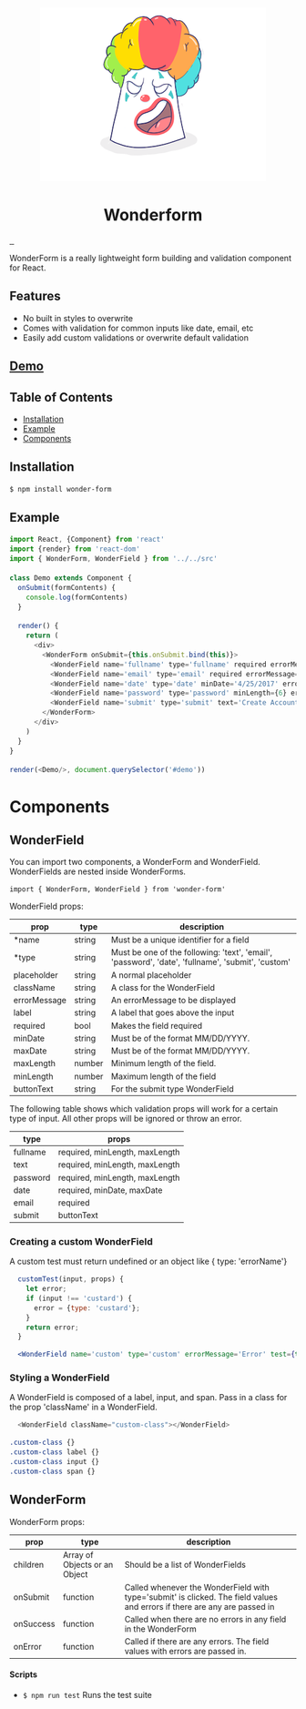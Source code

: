 <p align="center">
  <img src="https://raw.githubusercontent.com/nnur/wonder-form/master/demo/src/assets/clown.png">
</p>
<h1 align="center">Wonderform</h1>

<a href="https://travis-ci.org/nnur/wonder-form" target="\_parent">
  <img alt="" src="https://travis-ci.org/nnur/wonder-form.svg?branch=master" />
</a>
<a href="https://npmjs.com/package/wonder-form" target="\_parent">
  <img alt="" src="https://img.shields.io/npm/dm/wonder-form.svg" />
</a>
<a href="https://github.com/tannerlinsley/react-form" target="\_parent">
  <img alt="" src="https://img.shields.io/github/stars/tannerlinsley/react-form.svg?style=social&label=Star" />
</a>


WonderForm is a really lightweight form building and validation component for React.

## Features

- No built in styles to overwrite
- Comes with validation for common inputs like date, email, etc
- Easily add custom validations or overwrite default validation

## [Demo](https://react-form.js.org/?selectedKind=2.%20Demos&selectedStory=Kitchen%20Sink&full=0&down=0&left=1&panelRight=0&downPanel=kadirahq%2Fstorybook-addon-actions%2Factions-panel)


## Table of Contents
- [Installation](#installation)
- [Example](#example)
- [Components](#api)

<!-- - [Recipes](#recipes) -->

## Installation
```bash
$ npm install wonder-form
```

## Example

```javascript
import React, {Component} from 'react'
import {render} from 'react-dom'
import { WonderForm, WonderField } from '../../src'

class Demo extends Component {
  onSubmit(formContents) {
    console.log(formContents)
  }

  render() {
    return (
      <div>
        <WonderForm onSubmit={this.onSubmit.bind(this)}>
          <WonderField name='fullname' type='fullname' required errorMessage={"Error"} />
          <WonderField name='email' type='email' required errorMessage={"Error"} />
          <WonderField name='date' type='date' minDate='4/25/2017' errorMessage={"Error"} />
          <WonderField name='password' type='password' minLength={6} errorMessage={"Error"}/>
          <WonderField name='submit' type='submit' text='Create Account' />
        </WonderForm>
      </div>
    )
  }
}

render(<Demo/>, document.querySelector('#demo'))

```


# Components

## WonderField

You can import two components, a WonderForm and WonderField. WonderFields are nested inside WonderForms.
```
import { WonderForm, WonderField } from 'wonder-form'
```

WonderField props:

|prop | type   | description |
|-----|--------|---------------|
| *name | string | Must be a unique identifier for a field|
| *type | string | Must be one of the following: 'text', 'email', 'password', 'date', 'fullname', 'submit', 'custom' |
| placeholder | string | A normal placeholder |
| className | string | A class for the WonderField |
| errorMessage | string | An errorMessage to be displayed |
| label | string | A label that goes above the input |
| required | bool | Makes the field required |
| minDate | string | Must be of the format MM/DD/YYYY. |
| maxDate | string | Must be of the format MM/DD/YYYY. |
| maxLength | number | Minimum length of the field. |
| minLength | number | Maximum length of the field |
| buttonText | string | For the submit type WonderField |

The following table shows which validation props will work for a certain type of input. All other props will be ignored or throw an error.

| type | props |  
|-----|-----------------|
| fullname | required, minLength, maxLength |
| text | required, minLength, maxLength |
| password | required, minLength, maxLength |
| date | required, minDate, maxDate |
| email | required |
| submit | buttonText |

### Creating a custom WonderField

A custom test must return undefined or an object like { type: 'errorName'}
```javascript
  customTest(input, props) {
    let error;
    if (input !== 'custard') {
      error = {type: 'custard'};
    }
    return error;
  }
```
```jsx
  <WonderField name='custom' type='custom' errorMessage='Error' test={this.customTest.bind(this)}/>
```

### Styling a WonderField
A WonderField is composed of a label, input, and span.
Pass in a class for the prop 'className' in a WonderField.

```javascript
  <WonderField className="custom-class"></WonderField>
``` 

```css
.custom-class {}
.custom-class label {}
.custom-class input {}
.custom-class span {}
```

## WonderForm

WonderForm props:

|prop | type   | description |
|-----|--------|---------------|
|children | Array of Objects or an Object | Should be a list of WonderFields|
|onSubmit | function | Called whenever the WonderField with type='submit' is clicked. The field values and errors if there are any are passed in|
|onSuccess | function | Called when there are no errors in any field in the WonderForm|
|onError | function | Called if there are any errors. The field values with errors are passed in.|


#### Scripts

- `$ npm run test` Runs the test suite
